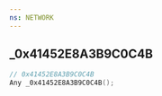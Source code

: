 ```yaml
---
ns: NETWORK
---
```

## _0x41452E8A3B9C0C4B

```c
// 0x41452E8A3B9C0C4B
Any _0x41452E8A3B9C0C4B();
```

